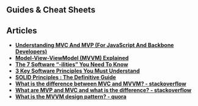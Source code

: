 

## Guides & Cheat Sheets


## Articles

+ **[Understanding MVC And MVP (For JavaScript And Backbone Developers)](https://addyosmani.com/blog/understanding-mvc-and-mvp-for-javascript-and-backbone-developers/)**
+ **[Model-View-ViewModel (MVVM) Explained](https://www.codeproject.com/Articles/100175/Model-View-ViewModel-MVVM-Explained)**
+ **[The 7 Software “-ilities” You Need To Know](http://codesqueeze.com/the-7-software-ilities-you-need-to-know/)**
+ **[3 Key Software Principles You Must Understand](https://code.tutsplus.com/tutorials/3-key-software-principles-you-must-understand--net-25161)**
+ **[SOLID Principles : The Definitive Guide](https://android.jlelse.eu/solid-principles-the-definitive-guide-75e30a284dea)**
+ **[What is the difference between MVC and MVVM? - stackoverflow](https://stackoverflow.com/questions/667781/what-is-the-difference-between-mvc-and-mvvm)**
+ **[What are MVP and MVC and what is the difference? - stackoverflow](https://stackoverflow.com/questions/2056/what-are-mvp-and-mvc-and-what-is-the-difference)**
+ **[What is the MVVM design pattern? - quora](https://www.quora.com/What-is-the-MVVM-design-pattern)**

